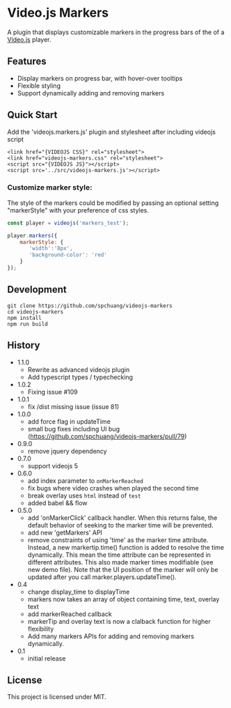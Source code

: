 # Video.js Markers

A plugin that displays customizable markers in the progress bars of the of a [Video.js](https://github.com/videojs/video.js/) player.

## Features
* Display markers on progress bar, with hover-over tooltips
* Flexible styling
* Support dynamically adding and removing markers

## Quick Start
Add the 'videojs.markers.js' plugin and stylesheet after including videojs script

    <link href="{VIDEOJS CSS}" rel="stylesheet">
    <link href="videojs-markers.css" rel="stylesheet">
    <script src="{VIDEOJS JS}"></script>
    <script src='../src/videojs-markers.js'></script>

### Customize marker style:
The style of the markers could be modified by passing an optional setting "markerStyle" with your preference of css styles.

```js
const player = videojs('markers_test');

player.markers({
    markerStyle: {
       'width':'8px',
       'background-color': 'red'
    }
});
```

## Development

```
git clone https://github.com/spchuang/videojs-markers
cd videojs-markers
npm install
npm run build
```

## History
- 1.1.0
  - Rewrite as advanced videojs plugin
  - Add typescript types / typechecking
- 1.0.2
   - Fixing issue #109
- 1.0.1
   - fix /dist missing issue (issue 81)
- 1.0.0
   - add force flag in updateTime
   - small bug fixes including UI bug (https://github.com/spchuang/videojs-markers/pull/79)
- 0.9.0
   - remove jquery dependency
- 0.7.0
   - support videojs 5
- 0.6.0
   - add index parameter to `onMarkerReached`
   - fix bugs where video crashes when played the second time
   - break overlay uses `html` instead of `test`
   - added babel && flow
- 0.5.0
   - add 'onMarkerClick' callback handler. When this returns false, the default behavior of seeking to the marker time will be prevented.
   - add new 'getMarkers' API
   - remove constraints of using 'time' as the marker time attribute. Instead, a new markertip.time() function is added to resolve the time dynamically. This mean the time attribute can be represented in different attributes. This also made marker times modifiable (see new demo file). Note that the UI position of the marker will only be updated after you call marker.players.updateTime().
- 0.4
   - change display_time to displayTime
   - markers now takes an array of object containing time, text, overlay text
   - add markerReached callback
   - markerTip and overlay text is now a clalback function for higher flexibility
   - Add many markers APIs for adding and removing markers dynamically.
- 0.1
   - initial release


## License
This project is licensed under MIT.
